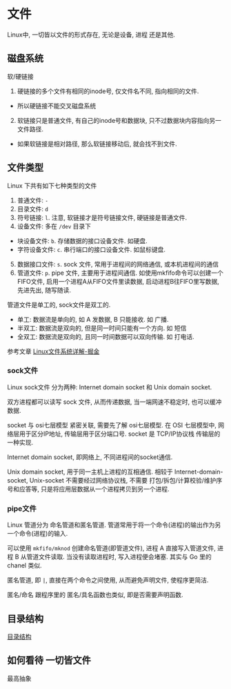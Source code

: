 # 文件
Linux中, 一切皆以文件的形式存在, 无论是设备, 进程 还是其他.

## 磁盘系统
软/硬链接
1. 硬链接的多个文件有相同的inode号, 仅文件名不同, 指向相同的文件.
  - 所以硬链接不能交叉磁盘系统
2. 软链接只是普通文件, 有自己的inode号和数据块, 只不过数据块内容指向另一文件路径.
  - 如果软链接是相对路径, 那么软链接移动后, 就会找不到文件.

## 文件类型
Linux 下共有如下七种类型的文件
1. 普通文件: `-`
2. 目录文件: `d`
3. 符号链接: `l`. 注意, 软链接才是符号链接文件, 硬链接是普通文件.
4. 设备文件: 多在 `/dev` 目录下
  - 块设备文件: `b`. 存储数据的接口设备文件. 如硬盘.
  - 字符设备文件: `c`. 串行端口的接口设备文件. 如鼠标键盘.
5. 数据接口文件: `s`. sock 文件, 常用于进程间的网络通信, 或本机进程间的通信
6. 管道文件: `p`. pipe 文件, 主要用于进程间通信. 如使用mkfifo命令可以创建一个FIFO文件, 启用一个进程A从FIFO文件里读数据, 启动进程B往FIFO里写数据, 先进先出, 随写随读.

管道文件是单工的, sock文件是双工的.
- 单工: 数据流是单向的, 如 A 发数据, B 只能接收. 如 广播.
- 半双工: 数据流是双向的, 但是同一时间只能有一个方向. 如 短信
- 全双工: 数据流是双向的, 且同一时间数据可以双向传输. 如 打电话.

参考文章 [Linux文件系统详解-掘金](https://juejin.im/post/5b8ba9e26fb9a019c372e100)

### sock文件
Linux sock文件 分为两种: Internet domain socket 和 Unix domain socket.

双方进程都可以读写 sock 文件, 从而传递数据, 当一端网速不稳定时, 也可以缓冲数据.

socket 与 osi七层模型 紧密关联, 需要先了解 osi七层模型.
在 OSI 七层模型中, 网络层用于区分IP地址, 传输层用于区分端口号. socket 是 TCP/IP协议栈 传输层的一种实现.

Internet domain socket, 即网络上, 不同进程间的socket通信.

Unix domain socket, 用于同一主机上进程的互相通信. 相较于 Internet-domain-socket, Unix-socket 不需要经过网络协议栈, 不需要 打包/拆包/计算校验/维护序号和应答等, 只是将应用层数据从一个进程拷贝到另一个进程.

### pipe文件
Linux 管道分为 命名管道和匿名管道. 管道常用于将一个命令(进程)的输出作为另一个命令(进程)的输入.

可以使用 `mkfifo/mknod` 创建命名管道(即管道文件), 进程 A 直接写入管道文件, 进程 B 从管道文件读取. 当没有读取进程时, 写入进程便会堵塞.
其实与 Go 里的 chanel 类似.

匿名管道, 即 `|`, 直接在两个命令之间使用, 从而避免声明文件, 使程序更简洁.

匿名/命名 跟程序里的 匿名/具名函数也类似, 即是否需要声明函数.

## 目录结构
[目录结构](/soft/dirstructure.md)

## 如何看待 一切皆文件
最高抽象
